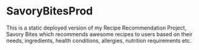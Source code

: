 # SavoryBitesProd
This is a static deployed version of my Recipe Recommendation Project, Savory Bites which recommends awesome recipes to users based on their needs, ingredients, health conditions, allergies, nutrition requirements etc.

